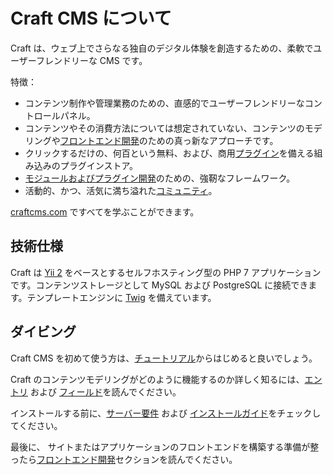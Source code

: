 # Craft CMS について

Craft は、ウェブ上でさらなる独自のデジタル体験を創造するための、柔軟でユーザーフレンドリーな CMS です。

特徴：

- コンテンツ制作や管理業務のための、直感的でユーザーフレンドリーなコントロールパネル。
- コンテンツやその消費方法については想定されていない、コンテンツのモデリングや[フロントエンド開発](dev/README.md)のための真っ新なアプローチです。
- クリックするだけの、何百という無料、および、商用[プラグイン](https://plugins.craftcms.com/)を備える組み込みのプラグインストア。
- [モジュールおよびプラグイン開発](extend/README.md)のための、強靭なフレームワーク。
- 活動的、かつ、活気に満ち溢れた[コミュニティ](https://craftcms.com/community)。

[craftcms.com](https://craftcms.com) ですべてを学ぶことができます。

## 技術仕様

Craft は [Yii 2](https://www.yiiframework.com/) をベースとするセルフホスティング型の PHP 7 アプリケーションです。コンテンツストレージとして MySQL および PostgreSQL に接続できます。テンプレートエンジンに [Twig](https://twig.symfony.com) を備えています。

## ダイビング

Craft CMS を初めて使う方は、[チュートリアル](/getting-started-tutorial/)からはじめると良いでしょう。

Craft のコンテンツモデリングがどのように機能するのか詳しく知るには、[エントリ](entries.md) および [フィールド](fields.md)を読んでください。

インストールする前に、[サーバー要件](requirements.md) および [インストールガイド](installation.md)をチェックしてください。

最後に、 サイトまたはアプリケーションのフロントエンドを構築する準備が整ったら[フロントエンド開発](dev/README.md)セクションを読んでください。
